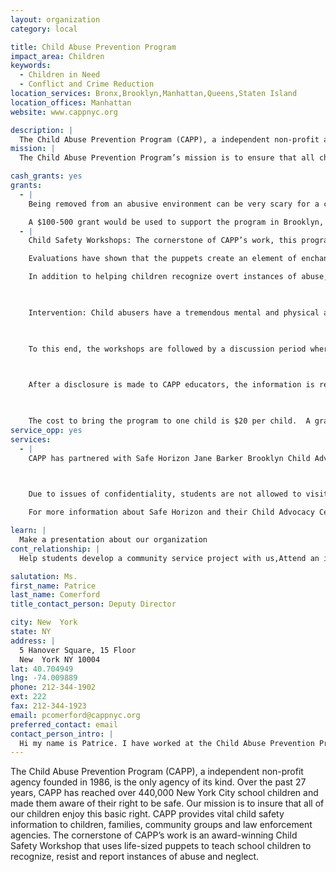 ```yaml
---
layout: organization
category: local

title: Child Abuse Prevention Program
impact_area: Children
keywords: 
  - Children in Need
  - Conflict and Crime Reduction
location_services: Bronx,Brooklyn,Manhattan,Queens,Staten Island
location_offices: Manhattan
website: www.cappnyc.org

description: |
  The Child Abuse Prevention Program (CAPP), a independent non-profit agency founded in 1986, is the only agency of its kind. Over the past 27 years, CAPP has reached over 440,000 New York City school children and made them aware of their right to be safe. Our mission is to insure that all of our children enjoy this basic right. CAPP provides vital child safety information to children, families, community groups and law enforcement agencies. The cornerstone of CAPP’s work is an award-winning Child Safety Workshop that uses life-sized puppets to teach school children to recognize, resist and report instances of abuse and neglect.
mission: |
  The Child Abuse Prevention Program’s mission is to ensure that all children receive their basic right to safety so that they can have the opportunity to grow and thrive.

cash_grants: yes
grants: 
  - |
    Being removed from an abusive environment can be very scary for a child in response, CAPP created the Childrens Clothes Closet at the Safe Horizon Child Advocacy Center's in NYC. Since Hurricane Sandy 50% of funds raised for this program have benefited relief efforts for Hurricane Sandy. 50% benefits victims of abuse who are being moved into foster care. The program provides clothing, tolietries, toys, books and othe necessities for children.

    A $100-500 grant would be used to support the program in Brooklyn, Queens, Manhattan and Staten Island.
  - |
    Child Safety Workshops: The cornerstone of CAPP’s work, this program uses life-size puppets to educate school children about physical and sexual abuse. 

    Evaluations have shown that the puppets create an element of enchantment that is an essential tool in breaking down the barrier that often isolates abused children and keeps them from reaching out. Furthermore, children perceive the puppets as their peers. In hearing the puppets openly discuss incidents of abuse and neglect, they feel safe to discuss their own encounters, fears and curiosities. 

    In addition to helping children recognize overt instances of abuse, the skits also explore subtle forms of manipulation that accompany abusive behavior.  CAPP skits expose and refute these forms of manipulation, and help children understand that they are never to blame for the actions of their abusers.

    

    Intervention: Child abusers have a tremendous mental and physical advantage over children.  It is crucial, therefore, that children are not only given prevention education but also understand that reporting abuse is not only okay but the right thing to do. Statistics prove that when children report abuse immediately, treatment and rehabilitation are typically very successful.

    

    To this end, the workshops are followed by a discussion period where children are encouraged to ask questions and interact with the puppets.  As noted, this form of interaction gives children the courage to come forward and disclose incidents of abuse and neglect that may be occurring in their lives.  Additionally, children are provided with an opportunity to speak privately with CAPP educators and school counselors at this time.

    

    After a disclosure is made to CAPP educators, the information is reviewed with a school based support team that consists primarily of principals and guidance counselors.  Disclosures are evaluated and recommendations are made in terms of next steps.  Working with these support teams, CAPP monitors the progress of each disclosure to its conclusion.  Disclosures made by the children have resulted in parenting classes, counseling, reports to appropriate authorities and in the most severe cases, the removal of children to safer environments while family members receive help.

    

    The cost to bring the program to one child is $20 per child.  A grant of $500 will underwrite the program for about 25 children, while a grant of $1,000 will underwrite the program for about 50 children.
service_opp: yes
services: 
  - |
    CAPP has partnered with Safe Horizon Jane Barker Brooklyn Child Advocacy Center in downtown Brooklyn for more than 9 years.  In 2008, with the support of donors, CAPP opened new Children’s Clothes Closets at Safe Horizon’s Staten Island location and the Hudson County Child Advocacy Center in Jersey City, New Jersey.  CAPP recently opened a fourth Closet at the Safe Horizon Child Advocacy Center in Manhattan and completed work on a fifth closet in Queens last fall.

    

    Due to issues of confidentiality, students are not allowed to visit the Clothes Closet.  However, the students can help by volunteering to put together bags of schools supplies for children to use when they return to school.  CAPP will provide the supplies and set aside a few hours for the children to visit our office in downtown Manhattan and put together the bags, or CAPP can come to the school to carry out this project.  

    For more information about Safe Horizon and their Child Advocacy Centers, please visit www.safehorizon.org.

learn: |
  Make a presentation about our organization
cont_relationship: |
  Help students develop a community service project with us,Attend an in-school Check Award Assembly if we receive a grant

salutation: Ms.
first_name: Patrice
last_name: Comerford
title_contact_person: Deputy Director

city: New  York
state: NY
address: |
  5 Hanover Square, 15 Floor  
  New  York NY 10004
lat: 40.704949
lng: -74.009889
phone: 212-344-1902
ext: 222
fax: 212-344-1923
email: pcomerford@cappnyc.org
preferred_contact: email
contact_person_intro: |
  Hi my name is Patrice. I have worked at the Child Abuse Prevention Program for 15 years. We work with schools in New York to educate children about abuse prevention and to help children who are living in abusive situations. We are proud to work with other children who want to help kids who are afraid and alone to get the help they need and deserve.
---
```

The Child Abuse Prevention Program (CAPP), a independent non-profit agency founded in 1986, is the only agency of its kind. Over the past 27 years, CAPP has reached over 440,000 New York City school children and made them aware of their right to be safe. Our mission is to insure that all of our children enjoy this basic right. CAPP provides vital child safety information to children, families, community groups and law enforcement agencies. The cornerstone of CAPP’s work is an award-winning Child Safety Workshop that uses life-sized puppets to teach school children to recognize, resist and report instances of abuse and neglect.